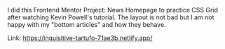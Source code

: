 I did this Frontend Mentor Project: News Homepage to practice CSS Grid after watching Kevin Powell's tutorial. The layout is not bad but I am not happy with my "bottom articles" and how they behave.

Link: https://inquisitive-tartufo-71ae3b.netlify.app/

